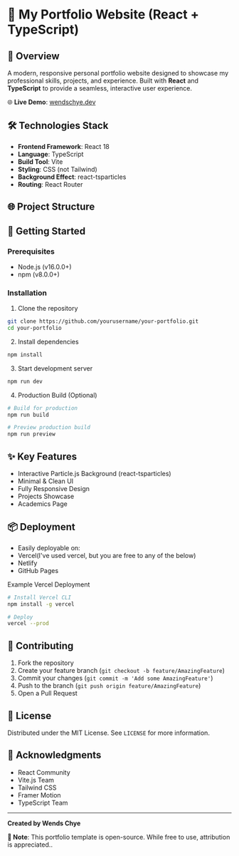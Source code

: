 # 🚀 My Portfolio Website (React + TypeScript)

## 📝 Overview
A modern, responsive personal portfolio website designed to showcase my professional skills, projects, and experience. Built with **React** and **TypeScript** to provide a seamless, interactive user experience.

🌐 **Live Demo**: [wendschye.dev](https://www.wendschye.dev/)

## 🛠 Technologies Stack
- **Frontend Framework**: React 18
- **Language**: TypeScript
- **Build Tool**: Vite
- **Styling**: CSS (not Tailwind)
- **Background Effect**: react-tsparticles
- **Routing**: React Router

## 🌐 Project Structure

## 🚀 Getting Started

### Prerequisites
- Node.js (v16.0.0+)
- npm (v8.0.0+)

### Installation
1. Clone the repository
```bash
git clone https://github.com/yourusername/your-portfolio.git
cd your-portfolio
```

2. Install dependencies
```bash
npm install
```

3. Start development server
```bash
npm run dev
```
4. Production Build (Optional)
```bash
# Build for production
npm run build

# Preview production build
npm run preview
```
## ✨ Key Features
- Interactive Particle.js Background (react-tsparticles)
- Minimal & Clean UI
- Fully Responsive Design
- Projects Showcase
- Academics Page 

## 📦 Deployment
- Easily deployable on:
- Vercel(I've used vercel, but you are free to any of the below)
- Netlify
- GitHub Pages

Example Vercel Deployment
```bash
# Install Vercel CLI
npm install -g vercel

# Deploy
vercel --prod
```
## 🤝 Contributing
1. Fork the repository
2. Create your feature branch (`git checkout -b feature/AmazingFeature`)
3. Commit your changes (`git commit -m 'Add some AmazingFeature'`)
4. Push to the branch (`git push origin feature/AmazingFeature`)
5. Open a Pull Request

## 📜 License
Distributed under the MIT License. See `LICENSE` for more information.

## 🙏 Acknowledgments
- React Community
- Vite.js Team
- Tailwind CSS
- Framer Motion
- TypeScript Team

---

**Created by Wends Chye**

**📌 Note**: This portfolio template is open-source. While free to use, attribution is appreciated..


